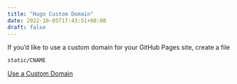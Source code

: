 ```yaml
---
title: "Hugo Custom Domain"
date: 2022-10-05T17:43:51+08:00
draft: false
---
```



If you’d like to use a custom domain for your GitHub Pages site, create a file

```
static/CNAME
```
[Use a Custom Domain](https://gohugo.io/hosting-and-deployment/hosting-on-github/#use-a-custom-domain)
